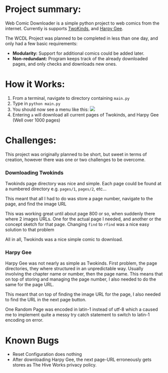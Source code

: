 # Project summary:

Web Comic Downloader is a simple python project to web comics from the internet. Currently is supports [TwoKinds](http://twokinds.keenspot.com/), and [Harpy Gee](https://www.harpygee.com/).

The WCDL Project was planned to be completed in less than one day, and only had a few basic requirements:

*   **Modularity:** Support for additional comics could be added later.
*   **Non-redundant:** Program keeps track of the already downloaded pages, and only checks and downloads new ones.

# How it Works:

1.  From a terminal, navigate to directory containing `main.py`
2.  Type in `python main.py`
3.  You should now see a menu like this: ![](https://dmaizik.com/public-images/projects/wcdl/main.png)
4.  Entering `a` will download all current pages of Twokinds, and Harpy Gee (Well over 1000 pages)

# Challenges:

This project was originally planned to be short, but sweet in terms of creation, however there was one or two challenges to be overcome.

### Downloading Twokinds

Twokinds page directory was nice and simple. Each page could be found at a numbered directory e.g. `pages/1`, `pages/2`, etc...

This meant that all I had to do was store a page number, navigate to the page, and find the image URL

This was working great until about page 800 or so, when suddenly there where 2 images URLs. One for the actual page I needed, and another or the concept sketch for that page. Changing `find` to `rfind` was a nice easy solution to that problem

All in all, Twokinds was a nice simple comic to download.

### Harpy Gee

Harpy Gee was not nearly as simple as Twokinds. First problem, the page directories, they where structured in an unpredictable way. Usually involving the chapter name or number, then the page name. This means that on top of storing and managing the page number, I also needed to do the same for the page URL.

This meant that on top of finding the image URL for the page, I also needed to find the URL in the next page button.

One Random Page was encoded in latin-1 instead of utf-8 which a caused me to implement quite a messy try catch statement to switch to latin-1 encoding on error.

# Known Bugs

*   Reset Configuration does nothing
*   After downloading Harpy Gee, the next page-URL erroneously gets stores as The Hive Works privacy policy.
